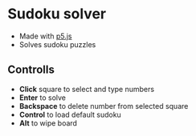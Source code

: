 # Sudoku solver

- Made with [p5.js](https://p5js.org/)
- Solves sudoku puzzles

## Controlls

- **Click** square to select and type numbers
- **Enter** to solve
- **Backspace** to delete number from selected square
- **Control** to load default sudoku
- **Alt** to wipe board


